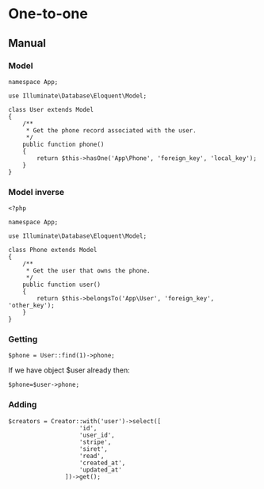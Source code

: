 # One-to-one
## Manual
### Model
````
namespace App;

use Illuminate\Database\Eloquent\Model;

class User extends Model
{
    /**
     * Get the phone record associated with the user.
     */
    public function phone()
    {
        return $this->hasOne('App\Phone', 'foreign_key', 'local_key');
    }
}
````
### Model inverse
````
<?php

namespace App;

use Illuminate\Database\Eloquent\Model;

class Phone extends Model
{
    /**
     * Get the user that owns the phone.
     */
    public function user()
    {
        return $this->belongsTo('App\User', 'foreign_key', 'other_key');
    }
}
````
### Getting
````
$phone = User::find(1)->phone;
````
If we have object $user already then:
````
$phone=$user->phone;
````

### Adding
````
$creators = Creator::with('user')->select([
                    'id',
                    'user_id',
                    'stripe',
                    'siret',
                    'read',
                    'created_at',
                    'updated_at'
                ])->get();
````
